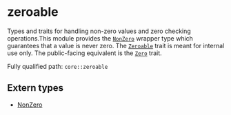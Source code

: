 # zeroable

Types and traits for handling non-zero values and zero checking operations.This module provides the [`NonZero`](./core-zeroable-NonZero.md) wrapper type which guarantees that a value is never zero. The [`Zeroable`](`Zeroable`) trait is meant for internal use only. The public-facing equivalent is the [`Zero`](./core-num-traits-zero-Zero.md) trait.

Fully qualified path: `core::zeroable`

## Extern types

- [NonZero](./core-zeroable-NonZero.md)


